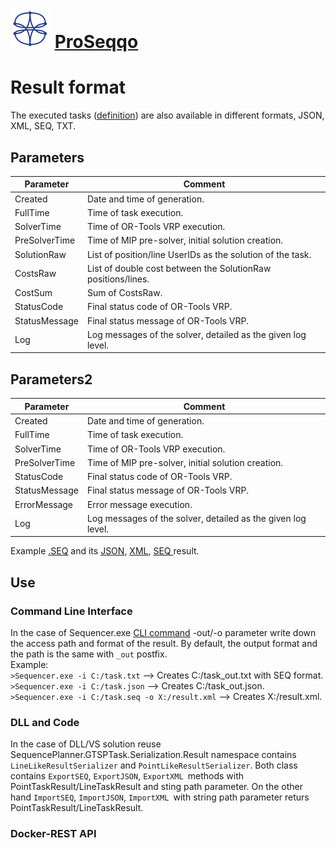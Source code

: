 # ![ProSeqqo Logo](../Documentation/Images/ProSeqqoLogo.png) [ProSeqqo](../Documentation/Readme.md) 
# Result format
The executed tasks ([definition](https://git.sztaki.hu/zahoranl/sequenceplanner/-/wikis/Task-definition-file)) are also available in different formats, JSON, XML, SEQ, TXT. 
## Parameters
| Parameter     | Comment                                                     |
| --------------| ----------------------------------------------------------- |
| Created       | Date and time of generation.                                |
| FullTime      | Time of task execution.                                     |
| SolverTime    | Time of OR-Tools VRP execution.                             |
| PreSolverTime | Time of MIP pre-solver, initial solution creation.          |
| SolutionRaw   | List of position/line UserIDs as the solution of the task.  |
| CostsRaw      | List of double cost between the SolutionRaw positions/lines.|
| CostSum       | Sum of CostsRaw.                                            |
| StatusCode    | Final status code of OR-Tools VRP.                          |
| StatusMessage | Final status message of OR-Tools VRP.                       |
| Log           | Log messages of the solver, detailed as the given log level.|

## Parameters2
| Parameter     | Comment                                                     |
| --------------| ----------------------------------------------------------- |
| Created       | Date and time of generation.                                |
| FullTime      | Time of task execution.                                     |
| SolverTime    | Time of OR-Tools VRP execution.                             |
| PreSolverTime | Time of MIP pre-solver, initial solution creation.          |
| StatusCode    | Final status code of OR-Tools VRP.                          |
| StatusMessage | Final status message of OR-Tools VRP.                       |
| ErrorMessage  | Error message execution.                                    |
| Log           | Log messages of the solver, detailed as the given log level.|

Example [.SEQ](https://git.sztaki.hu/zahoranl/sequenceplanner/-/blob/master/Example/LineLike_Original.txt) and its [JSON](https://git.sztaki.hu/zahoranl/sequenceplanner/-/blob/master/Example/Out/LineLike_Original.json), [XML](https://git.sztaki.hu/zahoranl/sequenceplanner/-/blob/master/Example/Out/LineLike_Original.xml), [SEQ ](https://git.sztaki.hu/zahoranl/sequenceplanner/-/blob/master/Example/Out/LineLike_Original.seq) result. 


## Use
### Command Line Interface
In the case of Sequencer.exe [CLI command](https://git.sztaki.hu/zahoranl/sequenceplanner/-/wikis/Run-from-file) -out/-o parameter write down the access path and format of the result. By default, the output format and the path is the same with `_out` postfix.  
Example:  
`>Sequencer.exe -i C:/task.txt` -->  Creates C:/task_out.txt with SEQ format.   
`>Sequencer.exe -i C:/task.json` -->  Creates C:/task_out.json.   
`>Sequencer.exe -i C:/task.seq -o X:/result.xml` -->  Creates X:/result.xml. 
### DLL and Code
In the case of DLL/VS solution reuse SequencePlanner.GTSPTask.Serialization.Result namespace contains `LineLikeResultSerializer` and `PointLikeResultSerializer`. Both class contains `ExportSEQ`, `ExportJSON`, `ExportXML `methods with PointTaskResult/LineTaskResult and sting path parameter. On the other hand `ImportSEQ`, `ImportJSON`, `ImportXML `with string path parameter returs PointTaskResult/LineTaskResult.
### Docker-REST API

